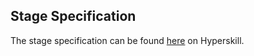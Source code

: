 ## Stage Specification

The stage specification can be found [here](https://hyperskill.org/projects/74/stages/415/implement) on Hyperskill.
